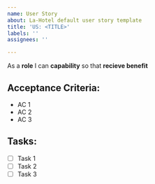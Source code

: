 ```yaml
---
name: User Story
about: La-Hotel default user story template
title: 'US: <TITLE>'
labels: ''
assignees: ''

---
```


As a **role** I can **capability** so that **recieve benefit**

## Acceptance Criteria:

- AC 1
- AC 2
- AC 3

## Tasks:

- [ ] Task 1
- [ ] Task 2
- [ ] Task 3
